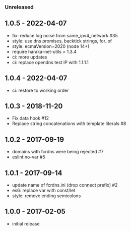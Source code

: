 ### Unreleased
## 1.0.5 - 2022-04-07

- fix: reduce log noise from same_ipv4_network #35
- style: use dns promises, backtick strings, for..of
- style: ecmaVersion=2020 (node 14+)
- require haraka-net-utils > 1.3.4
- ci: more updates
- ci: replace opendns test IP with 1.1.1.1


## 1.0.4 - 2022-04-07

- ci: restore to working order


## 1.0.3 - 2018-11-20

- Fix data hook #12
- Replace string concatenations with template literals #8


## 1.0.2 - 2017-09-19

- domains with fcrdns were being rejected #7
- eslint no-var #5


## 1.0.1 - 2017-09-14

- update name of fcrdns.ini (drop connect prefix) #2
- es6: replace var with const/let
- style: remove ending semicolons


## 1.0.0 - 2017-02-05

- initial release
